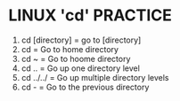 # LINUX 'cd' PRACTICE

1. cd [directory]  = go to [directory]
2. cd         = Go to home directory
3. cd ~       = Go to hoome directory
4. cd ..      = Go up one directory level  
5. cd ../../  = Go up multiple directory levels
6. cd -       = Go to the previous directory
